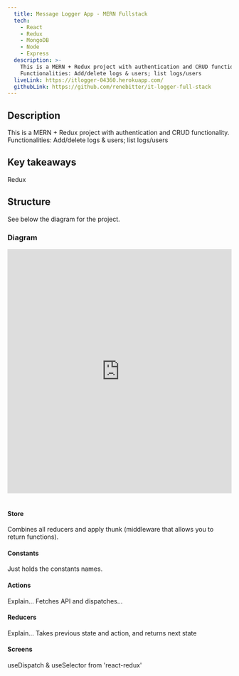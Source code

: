```yaml
---
  title: Message Logger App - MERN Fullstack
  tech:
    - React
    - Redux
    - MongoDB
    - Node
    - Express
  description: >-
    This is a MERN + Redux project with authentication and CRUD functionality.
    Functionalities: Add/delete logs & users; list logs/users
  liveLink: https://itlogger-04360.herokuapp.com/
  githubLink: https://github.com/renebitter/it-logger-full-stack
---
```


## Description

This is a MERN + Redux project with authentication and CRUD functionality.
Functionalities: Add/delete logs & users; list logs/users

## Key takeaways

Redux

## Structure

See below the diagram for the project.

### Diagram

<iframe style="border:none" width="100%" height="550" src="https://whimsical.com/embed/8nz7fA3xLm9Go5eATXQBxq"></iframe>
<br />
<br />

#### Store

Combines all reducers and apply thunk (middleware that allows
you to return functions).

#### Constants

Just holds the constants names.

#### Actions

Explain... Fetches API and dispatches...

#### Reducers

Explain... Takes previous state and action, and returns next
state

#### Screens

useDispatch & useSelector from &apos;react-redux&apos;
